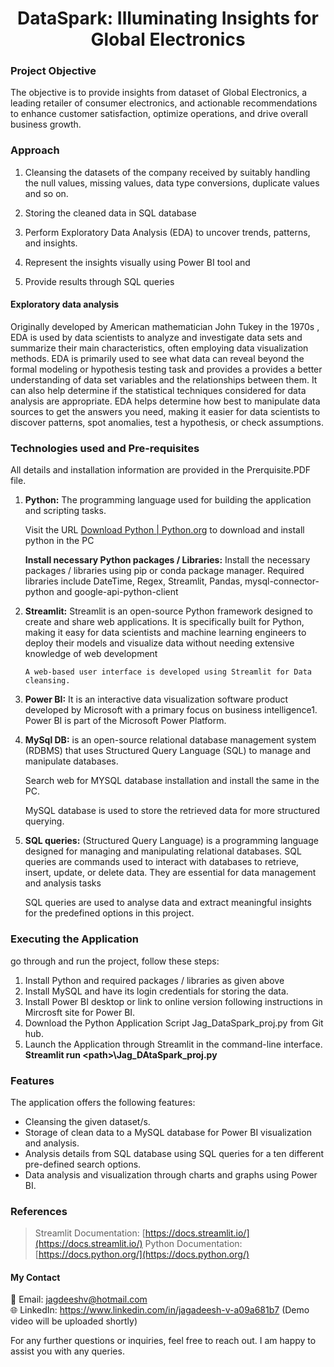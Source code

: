 <h1 align="center">
DataSpark: Illuminating Insights for Global Electronics
</h1>

### Project Objective
The objective is to provide insights from dataset of Global Electronics, a leading retailer of consumer electronics, and actionable recommendations to enhance customer satisfaction, optimize operations, and drive overall business growth. 

### Approach
  1.	Cleansing the datasets of the company received by suitably handling the null values, missing values, data type conversions, duplicate values and so on.
  
  2.	Storing the cleaned data in SQL database
  
  3.	Perform Exploratory Data Analysis (EDA) to uncover trends, patterns, and insights.
  
  4.	Represent the insights visually using Power BI tool   and
  
  5.	Provide results through SQL queries 


#### Exploratory data analysis

Originally developed by American mathematician John Tukey in the 1970s , EDA is used by data scientists to analyze and investigate data sets and summarize their main characteristics, often employing data visualization methods.
EDA is primarily used to see what data can reveal beyond the formal modeling or hypothesis testing task and provides a provides a better understanding of data set variables and the relationships between them. It can also help determine if the statistical techniques considered for data analysis are appropriate. 
EDA helps determine how best to manipulate data sources to get the answers you need, making it easier for data scientists to discover patterns, spot anomalies, test a hypothesis, or check assumptions.

### Technologies used and Pre-requisites

All details and installation information are provided in the Prerquisite.PDF file.

1.	**Python:** The programming language used for building the application and scripting tasks.

    Visit the URL  [Download Python | Python.org](https://www.python.org/downloads/)    to download and install python in the PC

    **Install necessary Python packages / Libraries:** Install the necessary packages / libraries using pip or conda package manager. Required libraries include DateTime, Regex, Streamlit, Pandas, mysql-connector-python and google-api-python-client

2.	**Streamlit:** Streamlit is an open-source Python framework designed to create and share web applications. It is specifically built for Python, making it easy for data scientists and machine learning engineers to deploy their models and visualize data without needing extensive knowledge of web development
	
        A web-based user interface is developed using Streamlit for Data cleansing.

3.	**Power BI:** It is an interactive data visualization software product developed by Microsoft with a primary focus on business intelligence1. Power BI is part of the Microsoft Power Platform.
	  	
4.	**MySql DB:**  is an open-source relational database management system (RDBMS) that uses Structured Query Language (SQL) to manage and manipulate databases.

     Search web for MYSQL database installation and install the same in the PC.

     MySQL database is used to store the retrieved data for more structured querying.
  	
5.	**SQL queries:** (Structured Query Language) is a programming language designed for managing and manipulating relational databases. SQL queries are commands used to interact with databases to retrieve, insert, update, or delete data. They are essential for data management and analysis tasks
	
     SQL queries are used to analyse data and extract meaningful insights for the predefined options in this project.

### Executing the Application 

go through and run the project, follow these steps:

1.	Install Python and required packages / libraries as given above
2.	Install MySQL and have its login credentials for storing the data.
3.	Install Power BI desktop  or link to online version following instructions in Mircrosft site for Power BI.
4.	Download the Python Application Script Jag_DataSpark_proj.py from Git hub.
5.	Launch the Application through Streamlit in the command-line interface.  
     **Streamlit run \<path>\Jag_DAtaSpark_proj.py**

### Features

The application offers the following features:
+	Cleansing the given dataset/s.
+	Storage of clean data to a MySQL database for Power BI visualization and analysis.
+	Analysis details from SQL database using SQL queries for a ten different pre-defined search options.
+	Data analysis and visualization through charts and graphs using Power BI.

### References

> Streamlit Documentation: [https://docs.streamlit.io/](https://docs.streamlit.io/)
> Python Documentation: [https://docs.python.org/](https://docs.python.org/)

#### My Contact
📧 Email: jagdeeshv@hotmail.com  
🌐 LinkedIn: https://www.linkedin.com/in/jagadeesh-v-a09a681b7 (Demo video will be uploaded shortly)

For any further questions or inquiries, feel free to reach out. I am happy to assist you with any queries.

